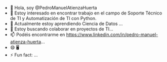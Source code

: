 


- 👋 Hola, soy @PedroManuelAtienzaHuerta
- 👀 Estoy interesado en encontrar trabajo en el campo de Soporte Técnico de TI y Automatización de TI con Python.
- 🌱 Actualmente estoy aprendiendo Ciencia de Datos ...
- 💞️ Estoy buscando colaborar en proyectos de TI...
- 📫 Podéis encontrarme en https://www.linkedin.com/in/pedro-manuel-atienza-huerta...
- 😄 🖥️
- ⚡ Fun fact: ...

<!---
PedroManuelAtienzaHuerta/PedroManuelAtienzaHuerta is a ✨ special ✨ repository because its `README.md` (this file) appears on your GitHub profile.
You can click the Preview link to take a look at your changes.
--->
